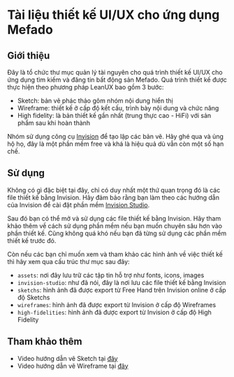 # Tài liệu thiết kế UI/UX cho ứng dụng Mefado
## Giới thiệu
Đây là tổ chức thư mục quản lý tài nguyên cho quá trình thiết kế UI/UX cho ứng dụng tìm kiếm và đăng tin bất động sản Mefado. Quá trình thiết kế được thực hiện theo phương pháp LeanUX bao gồm 3 bước:

 * Sketch: bản vẽ phác thảo gôm nhóm nội dung hiển thị
 * Wireframe: thiết kế ở cấp độ kết cấu, trình bày nội dung và chức năng
 * High fidelity: là bản thiết kế gần nhất (trung thực cao - HiFi) với sản phẩm sau khi hoàn thành
 
Nhóm sử dụng công cụ [Invision][1] để tạo lập các bản vẽ. Hãy ghé qua và ủng hộ họ, đây là một phần mềm free và khá là hiệu quả dù vẫn còn một số hạn chế.

## Sử dụng
Không có gì đặc biệt tại đây, chỉ có duy nhất một thứ quan trọng đó là các file thiết kế bằng Invision. Hãy đảm bảo rằng bạn làm theo các hướng dẫn của Invision để cài đặt phần mềm [Invision Studio][2].

Sau đó bạn có thể mở và sử dụng các file thiết kế bằng Invision. Hãy tham khảo thêm về cách sử dụng phần mềm nếu bạn muốn chuyên sâu hơn vào phần thiết kế. Cũng không quá khó nếu bạn đã từng sử dụng các phần mềm thiết kế trước đó.

Còn nếu các bạn chỉ muốn xem và tham khảo các hình ảnh về việc thiết kế thì hãy xem qua cấu trúc thư mục sau đây:

* `assets`: nơi đây lưu trữ các tập tin hỗ trợ như fonts, icons, images
* `invision-studio`: như đã nói, đây là nơi lưu các file thiết kế bằng Invision
* `sketchs`: hình ảnh đã được export từ Free Hand trên Invision online ở cấp độ Sketchs
* `wireframes`: hình ảnh đã được export từ Invision ở cấp độ Wireframes
* `high-fidelities`: hình ảnh đã được export từ Invision ở cấp độ High Fidelity

## Tham khảo thêm

* Video hướng dẫn vẽ Sketch tại [đây][3]
* Video hướng dẫn vẽ Wireframe tại [đây][4]

[1]: https://www.invisionapp.com/
[2]: https://www.invisionapp.com/studio
[3]: https://drive.google.com/open?id=1oz4SVPZOswEck33dwVfTy4iGmZ-e4Va_
[4]: https://drive.google.com/open?id=180eiunZnVPh6u1--eLz6LuqaasTlzReq